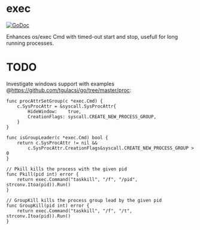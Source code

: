 # exec
[![GoDoc](http://godoc.org/github.com/dockpit/exec?status.png)](http://godoc.org/github.com/dockpit/exec)

Enhances os/exec Cmd with timed-out start and stop, usefull for long running processes.

TODO
====
Investigate windows support with examples @https://github.com/tgulacsi/go/tree/master/proc:

```
func procAttrSetGroup(c *exec.Cmd) {
	c.SysProcAttr = &syscall.SysProcAttr{
		HideWindow:    true,
		CreationFlags: syscall.CREATE_NEW_PROCESS_GROUP,
	}
}

func isGroupLeader(c *exec.Cmd) bool {
	return c.SysProcAttr != nil &&
		c.SysProcAttr.CreationFlags&syscall.CREATE_NEW_PROCESS_GROUP > 0
}

// Pkill kills the process with the given pid
func Pkill(pid int) error {
	return exec.Command("taskkill", "/f", "/pid", strconv.Itoa(pid)).Run()
}

// GroupKill kills the process group lead by the given pid
func GroupKill(pid int) error {
	return exec.Command("taskkill", "/f", "/t", strconv.Itoa(pid)).Run()
}
```
